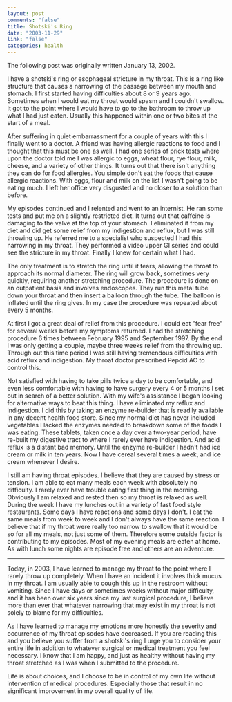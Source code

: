 ```yaml
--- 
layout: post
comments: "false"
title: Shotski's Ring
date: "2003-11-29"
link: "false"
categories: health
---
```

The following post was originally written January 13, 2002.

I have a shotski's ring or esophageal stricture in my throat. This is a ring like structure that causes a narrowing of the passage between my mouth and stomach. I first started having difficulties about 8 or 9 years ago. Sometimes when I would eat my throat would spasm and I couldn't swallow. It got to the point where I would have to go to the bathroom to throw up what I had just eaten. Usually this happened within one or two bites at the start of a meal.

After suffering in quiet embarrassment for a couple of years with this I finally went to a doctor. A friend was having allergic reactions to food and I thought that this must be one as well. I had one series of prick tests where upon the doctor told me I was allergic to eggs, wheat flour, rye flour, milk, cheese, and a variety of other things. It turns out that there isn't anything they can do for food allergies. You simple don't eat the foods that cause allergic reactions. With eggs, flour and milk on the list I wasn't going to be eating much. I left her office very disgusted and no closer to a solution than before.

My episodes continued and I relented and went to an internist. He ran some tests and put me on a slightly restricted diet. It turns out that caffeine is damaging to the valve at the top of your stomach. I eliminated it from my diet and did get some relief from my indigestion and reflux, but I was still throwing up. He referred me to a specialist who suspected I had this narrowing in my throat. They performed a video upper GI series and could see the stricture in my throat. Finally I knew for certain what I had.

The only treatment is to stretch the ring until it tears, allowing the throat to approach its normal diameter. The ring will grow back, sometimes very quickly, requiring another stretching procedure. The procedure is done on an outpatient basis and involves endoscopes. They run this metal tube down your throat and then insert a balloon through the tube. The balloon is inflated until the ring gives. In my case the procedure was repeated about every 5 months.

At first I got a great deal of relief from this procedure. I could eat "fear free" for several weeks before my symptoms returned. I had the stretching procedure 6 times between February 1995 and September 1997. By the end I was only getting a couple, maybe three weeks relief from the throwing up. Through out this time period I was still having tremendous difficulties with acid                                  reflux and indigestion. My throat doctor prescribed Pepcid AC to control this.

Not satisfied with having to take pills twice a day to be comfortable, and even less comfortable with having to have surgery every 4 or 5 months I set out in search of a better solution. With my wife's assistance I began looking for alternative ways to beat this thing. I have eliminated my reflux and indigestion. I did this by taking an enzyme re-builder that is readily available in any decent health food store. Since my normal diet has never included vegetables I lacked the enzymes needed to breakdown some of the foods I was eating. These                                  tablets, taken once a day over a two-year period, have re-built my digestive tract to where I rarely ever have indigestion. And acid reflux is a distant bad memory. Until the enzyme re-builder I hadn't had ice cream or milk in ten years. Now I have cereal several times a week, and ice cream whenever I desire.

I still am having throat episodes. I believe that they are caused by stress or tension. I am able to eat many meals each week with absolutely no difficulty. I rarely ever have trouble eating first thing in the morning. Obviously I am relaxed and rested then so my throat is relaxed as well. During the week I have my lunches out in a variety of fast food style restaurants. Some days I have reactions and some days I don't. I eat the same meals from week to week                                  and I don't always have the same reaction. I believe that if my throat were really too narrow to swallow that it would be so for all my meals, not just some of them. Therefore some outside factor is contributing to my episodes. Most of my evening meals are eaten at home. As with lunch some nights are episode free and others are an adventure.

<hr />Today, in 2003, I have learned to manage my throat to the point where I rarely throw up completely. When I have an incident it involves thick mucus in my throat. I am usually able to cough this up in the restroom without vomiting. Since I have days or sometimes weeks without major difficulty, and it has been over six years since my last surgical procedure, I believe more than ever that whatever narrowing that may exist in my throat is not solely to blame for my difficulties.

As I have learned to manage my emotions more honestly the severity and occurrence of my throat episodes have decreased. If you are reading this and you believe you suffer from a shotski's ring I urge you to consider your entire life in addition to whatever surgical or medical treatment you feel necessary. I know that I am happy, and just as healthy without having my throat stretched as I was when I submitted to the procedure.

Life is about choices, and I choose to be in control of my own life without intervention of medical procedures. Especially those that result in no significant improvement in my overall quality of life.
